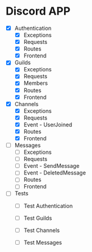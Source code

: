 # Discord APP

- [x] Authentication
    - [x] Exceptions
    - [x] Requests
    - [x] Routes
    - [x] Frontend

- [x] Guilds
    - [x] Exceptions
    - [x] Requests
    - [x] Members
    - [x] Routes
    - [x] Frontend

- [x] Channels
    - [x] Exceptions
    - [x] Requests
    - [x] Event - UserJoined
    - [x] Routes
    - [x] Frontend

- [ ] Messages
    - [ ] Exceptions
    - [ ] Requests
    - [ ] Event - SendMessage
    - [ ] Event - DeletedMessage
    - [ ] Routes
    - [ ] Frontend

- [ ] Tests
    - [ ] Test Authentication
    - [ ] Test Guilds
    - [ ] Test Channels
    - [ ] Test Messages

